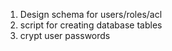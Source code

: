 1. Design schema for users/roles/acl
2. script for creating database tables
3. crypt user passwords
